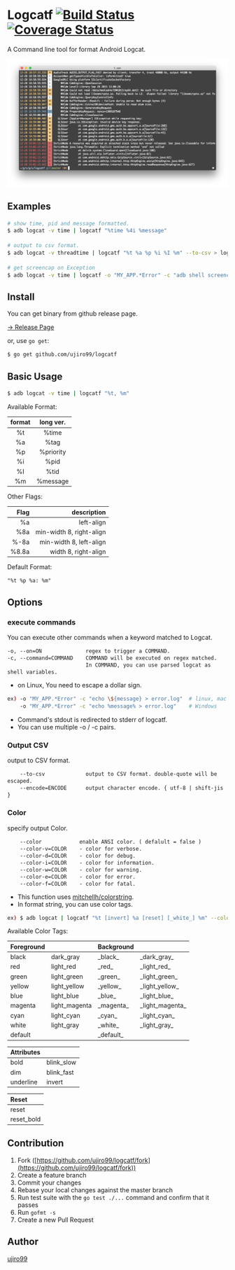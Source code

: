 # Logcatf  [![Build Status](https://travis-ci.org/ujiro99/logcatf.svg?branch=master)](https://travis-ci.org/ujiro99/logcatf)  [![Coverage Status](https://coveralls.io/repos/ujiro99/logcatf/badge.svg?branch=master&service=github)](https://coveralls.io/github/ujiro99/logcatf?branch=master)

A Command line tool for format Android Logcat.

![ScreenShot](./screenshot.png?raw=true "Logcatf")

## Examples

```bash
# show time, pid and message formatted.
$ adb logcat -v time | logcatf "%time %4i %message"

# output to csv format.
$ adb logcat -v threadtime | logcatf "%t %a %p %i %I %m" --to-csv > logcat.csv

# get screencap on Exception
$ adb logcat -v time | logcatf -o "MY_APP.*Error" -c "adb shell screencap -p /sdcard/a.png"
```

## Install

You can get binary from github release page.

[-> Release Page](https://github.com/ujiro99/logcatf/releases)

or, use `go get`:

```bash
$ go get github.com/ujiro99/logcatf
```

## Basic Usage

```bash
$ adb logcat -v time | logcatf "%t, %m"
```

Available Format:

| format | long ver. |
|:------:|:---------:|
|   %t   | %time     |
|   %a   | %tag      |
|   %p   | %priority |
|   %i   | %pid      |
|   %I   | %tid      |
|   %m   | %message  |

Other Flags:

|  Flag | description              |
|------:|-------------------------:|
|   %a  | left-align               |
|  %8a  | min-width 8, right-align |
| %-8a  | min-width 8, left-align  |
| %8.8a | width 8, right-align      |


Default Format:

    "%t %p %a: %m"

## Options

### execute commands

You can execute other commands when a keyword matched to Logcat.

    -o, --on=ON              regex to trigger a COMMAND.
    -c, --command=COMMAND    COMMAND will be executed on regex matched.
                             In COMMAND, you can use parsed logcat as shell variables.

    
* on Linux, You need to escape a dollar sign.

```bash
ex) -o "MY_APP.*Error" -c "echo \${message} > error.log"  # linux, mac
    -o "MY_APP.*Error" -c "echo %message% > error.log"    # Windows
```

* Command's stdout is redirected to stderr of logcatf.
* You can use multiple -o / -c pairs.
 

### Output CSV

output to CSV format.

        --to-csv             output to CSV format. double-quote will be escaped.
        --encode=ENCODE      output character encode. { utf-8 | shift-jis }

### Color

specify output Color.

```
    --color            enable ANSI color. ( defalult = false )
    --color-v=COLOR    - color for verbose.
    --color-d=COLOR    - color for debug.
    --color-i=COLOR    - color for information.
    --color-w=COLOR    - color for warning.
    --color-e=COLOR    - color for error.
    --color-f=COLOR    - color for fatal.
```

* This function uses [mitchellh/colorstring](https://github.com/mitchellh/colorstring).
* In format string, you can use color tags. 

```bash
ex) $ adb logcat | logcatf "%t [invert] %a [reset] [_white_] %m" --color --color-i "cyan"
```

Available Color Tags:

|Foreground|             |Background |                  |
|:--------|:-------------|:----------|:-----------------|
|black    | dark_gray    |\_black\_  | \_dark_gray\_    |
|red      | light_red    |\_red\_    | \_light_red\_    |
|green    | light_green  |\_green\_  | \_light_green\_  |
|yellow   | light_yellow |\_yellow\_ | \_light_yellow\_ |
|blue     | light_blue   |\_blue\_   | \_light_blue\_   |
|magenta  | light_magenta|\_magenta\_| \_light_magenta\_|
|cyan     | light_cyan   |\_cyan\_   | \_light_cyan\_   |
|white    | light_gray   |\_white\_  | \_light_gray\_   |
|default  |              |\_default\_|                  |

|Attributes|           |
:----------|:----------|
|bold      |blink_slow |
|dim       |blink_fast |
|underline |invert     |

| Reset      |
|:-----------|
| reset      |
| reset_bold |

## Contribution

1. Fork ([https://github.com/ujiro99/logcatf/fork](https://github.com/ujiro99/logcatf/fork))
1. Create a feature branch
1. Commit your changes
1. Rebase your local changes against the master branch
1. Run test suite with the `go test ./...` command and confirm that it passes
1. Run `gofmt -s`
1. Create a new Pull Request

## Author

[ujiro99](https://github.com/ujiro99)

